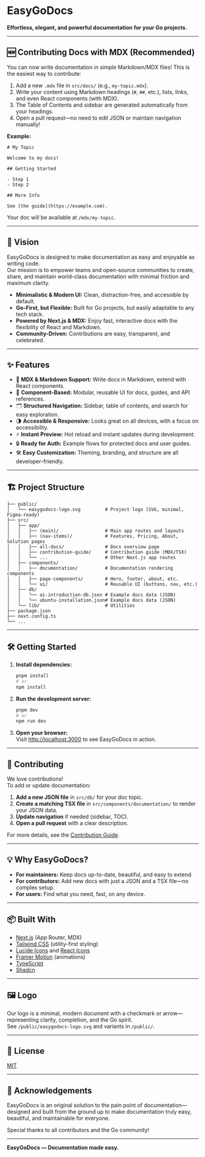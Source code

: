 # EasyGoDocs

**Effortless, elegant, and powerful documentation for your Go projects.**

---

## 🆕 Contributing Docs with MDX (Recommended)

You can now write documentation in simple Markdown/MDX files! This is the easiest way to contribute:

1. Add a new `.mdx` file in `src/docs/` (e.g., `my-topic.mdx`).
2. Write your content using Markdown headings (`#`, `##`, etc.), lists, links, and even React components (with MDX).
3. The Table of Contents and sidebar are generated automatically from your headings.
4. Open a pull request—no need to edit JSON or maintain navigation manually!

**Example:**

```mdx
# My Topic

Welcome to my docs!

## Getting Started

- Step 1
- Step 2

## More Info

See [the guide](https://example.com).
```

Your doc will be available at `/mdx/my-topic`.

---

## 🚀 Vision

EasyGoDocs is designed to make documentation as easy and enjoyable as writing code.  
Our mission is to empower teams and open-source communities to create, share, and maintain world-class documentation with minimal friction and maximum clarity.

- **Minimalistic & Modern UI:** Clean, distraction-free, and accessible by default.
- **Go-First, but Flexible:** Built for Go projects, but easily adaptable to any tech stack.
- **Powered by Next.js & MDX:** Enjoy fast, interactive docs with the flexibility of React and Markdown.
- **Community-Driven:** Contributions are easy, transparent, and celebrated.

---

## ✨ Features

- 📄 **MDX & Markdown Support:** Write docs in Markdown, extend with React components.
- 🧩 **Component-Based:** Modular, reusable UI for docs, guides, and API references.
- 🗂 **Structured Navigation:** Sidebar, table of contents, and search for easy exploration.
- 🌗 **Accessible & Responsive:** Looks great on all devices, with a focus on accessibility.
- ⚡ **Instant Preview:** Hot reload and instant updates during development.
- 🔒 **Ready for Auth:** Example flows for protected docs and user guides.
- 🛠 **Easy Customization:** Theming, branding, and structure are all developer-friendly.

---

## 🏗️ Project Structure

```
├── public/
│   └── easygodocs-logo.svg         # Project logo (SVG, minimal, Figma-ready)
├── src/
│   ├── app/
│   │   ├── (main)/                 # Main app routes and layouts
│   │   ├── (nav-items)/            # Features, Pricing, About, Solution pages
│   │   ├── all-docs/               # Docs overview page
│   │   ├── contribution-guide/     # Contribution guide (MDX/TSX)
│   │   └── ...                     # Other Next.js app routes
│   ├── components/
│   │   ├── documentation/          # Documentation rendering components
│   │   ├── page-components/        # Hero, footer, about, etc.
│   │   └── ui/                     # Reusable UI (buttons, nav, etc.)
│   ├── db/
│   │   └── ai-introduction-db.json # Example docs data (JSON)
│   │   └── ubuntu-installation.json# Example docs data (JSON)
│   └── lib/                        # Utilities
├── package.json
├── next.config.ts
└── ...
```

---

## 🛠️ Getting Started

1. **Install dependencies:**
   ```bash
   pnpm install
   # or
   npm install
   ```

2. **Run the development server:**
   ```bash
   pnpm dev
   # or
   npm run dev
   ```

3. **Open your browser:**  
   Visit [http://localhost:3000](http://localhost:3000) to see EasyGoDocs in action.

---

## 📝 Contributing

We love contributions!  
To add or update documentation:

1. **Add a new JSON file** in `src/db/` for your doc topic.
2. **Create a matching TSX file** in `src/components/documentation/` to render your JSON data.
3. **Update navigation** if needed (sidebar, TOC).
4. **Open a pull request** with a clear description.

For more details, see the [Contribution Guide](./src/app/contribution-guide/page.tsx).

---

## 💡 Why EasyGoDocs?

- **For maintainers:** Keep docs up-to-date, beautiful, and easy to extend.
- **For contributors:** Add new docs with just a JSON and a TSX file—no complex setup.
- **For users:** Find what you need, fast, on any device.

---

## 📦 Built With

- [Next.js](https://nextjs.org/) (App Router, MDX)
- [Tailwind CSS](https://tailwindcss.com/) (utility-first styling)
- [Lucide Icons](https://lucide.dev/) and [React Icons](https://react-icons.github.io/react-icons/)
- [Framer Motion](https://www.framer.com/motion/) (animations)
- [TypeScript](https://www.typescriptlang.org/)
- [Shadcn](https://ui.shadcn.com/)

---

## 🖼️ Logo

Our logo is a minimal, modern document with a checkmark or arrow—representing clarity, completion, and the Go spirit.  
See `/public/easygodocs-logo.svg` and variants in `/public/`.

---

## 📄 License

[MIT](LICENSE)

---

## 🙌 Acknowledgements

EasyGoDocs is an original solution to the pain point of documentation—designed and built from the ground up to make documentation truly easy, beautiful, and maintainable for everyone.

Special thanks to all contributors and the Go community!

---

**EasyGoDocs — Documentation made easy.**




